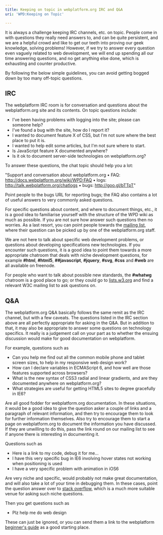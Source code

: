 ```yaml
---
title: Keeping on topic in webplatform.org IRC and Q&A
uri: 'WPD:Keeping on Topic'

---
```

It is always a challenge keeping IRC channels, etc. on topic. People come in with questions they really need answers to, and can be quite persistent, and we are a helpful crowd and like to get our teeth into proving our geek knowledge, solving problems! However, if we try to answer every question even vaguely related to web development, we will end up spending all our time answering questions, and no get anything else done, which is exhausting and counter productive.

By following the below simple guidelines, you can avoid getting bogged down by too many off-topic questions.

## IRC

The webplatform IRC room is for conversation and questions about the webplatform.org site and its contents. On topic questions include:

-   I've been having problems with logging into the site; please can someone help?
-   I've found a bug with the site, how do I report it?
-   I wanted to document feature X of CSS, but I'm not sure where the best place to put it is.
-   I wanted to help edit some articles, but I'm not sure where to start.
-   Is JavaScript feature X documented anywhere?
-   Is it ok to document server-side technologies on webplatform.org?

To answer these questions, the chat topic should help you a lot:

"Support and conversation about webplatform.org • FAQ: <http://docs.webplatform.org/wiki/WPD:FAQ> • logs: <http://talk.webplatform.org/chatlogs> • bugs: <http://goo.gl/bTTpT>"

Point people to the bugs URL for reporting bugs; the FAQ also contains a lot of useful answers to very commonly asked questions.

For specific questions about content, and where to document things, etc., it is a good idea to familiarise yourself with the structure of the WPD wiki as much as possible. If you are not sure how answer such questions then no worries. As a last resort, you can point people towards the [mailing list](http://lists.w3.org/Archives/Public/public-webplatform/), where their question can be picked up by one of the webplatform.org staff.

We are not here to talk about specific web development problems, or questions about developing specifications new technologies. If you encounter such questions, it is a good idea to point them towards a more appropriate chatroom that deals with niche development questions, for example **\#html**, **\#html5**, **\#\#javascript**, **\#jquery**, **\#svg**, **\#css** and **\#web** are all available on freenode.

For people who want to talk about possible new standards, the **\#whatwg** chatroom is a good place to go; or they could go to [lists.w3.org](http://lists.w3.org/) and find a relevant W3C mailing list to ask questions on.

## Q&A

The webplatform.org Q&A basically follows the same remit as the IRC channel, but with a few caveats. The questions listed in the IRC section above are all perfectly appropriate for asking in the Q&A. But in addition to that, it may also be appropriate to answer some questions on technology specifics. It really is a judgement call on your part as to whether the ensuing discussion would make for good documentation on webplatform.

For example, questions such as

-   Can you help me find out all the common mobile phone and tablet screen sizes, to help in my responsive web design work?
-   How can I declare variables in ECMAScript 6, and how well are those features supported across browsers?
-   What is the new syntax of CSS3 radial and linear gradients, and are they documented anywhere on webplatform.org?
-   What strategies are useful for getting HTML5 sites to degree gracefully in IE6?

Are all good fodder for webplatform.org documentation. In these situations, it would be a good idea to give the question asker a couple of links and a paragraph of relevant information, and then try to encourage them to look for further information themselves. Also try to encourage them to start a page on webplatform.org to document the information you have discussed. If they are unwilling to do this, pass the link round on our mailing list to see if anyone there is interesting in documenting it.

Questions such as

-   Here is a link to my code, debug it for me…
-   I have this very specific bug in IE6 involving hover states not working when positioning is used
-   I have a very specific problem with animation in iOS6

Are very niche and specific, would probably not make great documentation, and will also take a lot of your time in debugging them. In these cases, point the question answer over to [stack overflow](http://stackoverflow.com/), which is a much more suitable venue for asking such niche questions.

Then you get questions such as

-   Plz help me do web design

These can just be ignored, or you can send them a link to the webplatform [beginner's guide](http://docs.webplatform.org/wiki/beginners) as a good starting place.
